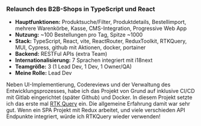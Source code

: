 ### Relaunch des B2B-Shops in TypeScript und React

- **Hauptfunktionen:** Produktsuche/Filter, Produktdetails, Bestellimport, mehrere Warenkörbe, Kasse, CMS-Integration, Progressive Web App
- **Nutzung:** ~100 Bestellungen pro Tag, Spitze ~1000
- **Stack:** TypeScript, React, vite, ReactRouter, ReduxToolkit, RTKQuery, MUI, Cypress, github mit Aktionen, docker, portainer
- **Backend:** RESTFul APIs (extra Team)
- **Internationalisierung:** 7 Sprachen integriert mit i18next
- **Teamgröße:** 3 (1 Lead Dev, 1 Dev, 1 Owner/QA)
- **Meine Rolle:** Lead Dev

Neben UI-Implementierung, Codereviews und der Verwaltung des Entwicklungsprozesses,
habe ich das Projekt von Grund auf inklusive CI/CD mit Gitlab eingerichtet
(später Github) und Docker. In diesem Projekt setzte ich das erste mal
[RTK Query](https://redux-toolkit.js.org/rtk-query/overview) ein.
Die allgemeine Erfahrung damit war sehr gut. Wenn ein SPA Projekt mit Redux arbeitet, und viele verschieden API Endpunkte integriert, würde ich RTKQuery wieder verwenden!
